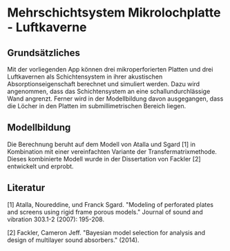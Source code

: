 # Mehrschichtsystem Mikrolochplatte - Luftkaverne

## Grunds&auml;tzliches

Mit der vorliegenden App k&ouml;nnen drei mikroperforierten Platten und drei Luftkavernen als Schichtensystem in ihrer akustischen Absorptionseigenschaft berechnet und simuliert werden. Dazu wird angenommen, dass das Schichtensystem an eine schallundurchl&auml;ssige Wand angrenzt. Ferner wird in der Modellbildung davon ausgegangen, dass die L&ouml;cher in den Platten im submillimetrischen Bereich liegen. 

## Modellbildung

Die Berechnung beruht auf dem Modell von Atalla und Sgard [1] in Kombination mit einer vereinfachten Variante der Transfermatrixmethode. Dieses kombinierte Modell wurde in der Dissertation von Fackler [2] entwickelt und erprobt.


## Literatur

[1] Atalla, Noureddine, und Franck Sgard. "Modeling of perforated plates and screens using rigid frame porous models." Journal of sound and vibration 303.1-2 (2007): 195-208.

[2] Fackler, Cameron Jeff. "Bayesian model selection for analysis and design of multilayer sound absorbers." (2014).
